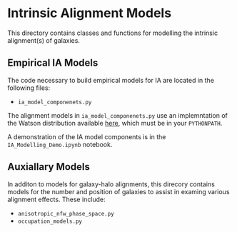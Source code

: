 # Intrinsic Alignment Models

This directory contains classes and functions for modelling the intrinsic alignment(s) of galaxies.


## Empirical IA Models

The code necessary to build empirical models for IA are located in the following files:

* `ia_model_componenets.py`

The alignment models in `ia_model_componenets.py` use an implemntation of the Watson distribution available [here](https://github.com/duncandc/watson_distribution), which must be in your `PYTHONPATH`.

A demonstration of the IA model components is in the `IA_Modelling_Demo.ipynb` notebook.


## Auxiallary Models

In additon to models for galaxy-halo alignments, this direcory contains models for the number and position of galaxies to assist in examing various alignment effects.  These include:

* `anisotropic_nfw_phase_space.py`
* `occupation_models.py`




